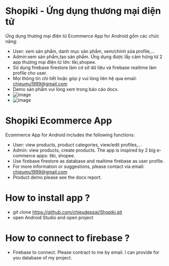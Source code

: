 # Shopiki - Ứng dụng thương mại điện tử
Ứng dụng thương mại điện tử Ecommerce App for Android gồm các chức năng: 
+ User: xem sản phẩm, danh mục sản phẩm, xem/chỉnh sửa profile,...
+ Admin:xem sản phẩm,tạo sản phẩm.
Ứng dụng được lấy cảm hứng từ 2 app thương mại điện tử lớn: tiki,shopee.
+ Sử dụng firebase firestore làm cơ sở dữ liệu và firebase realtime làm profile cho user.
+ Mọi thông tin chi tiết hoặc góp ý vui lòng liên hệ qua email: chieumu1999@gmail.com
+ Demo sản phẩm vui lòng xem trong báo cáo docx.
+ ![image](https://user-images.githubusercontent.com/56355075/145521545-013ef01d-baef-44cc-8e6a-72c1a5954953.png)
+ ![image](https://user-images.githubusercontent.com/56355075/145521585-e1516265-3060-440e-a23f-00f865bea4c9.png)

# Shopiki Ecommerce App
Ecommerce App for Android includes the following functions:
+ User: view products, product categories, view/edit profiles,...
+ Admin: view products, create products.
The app is inspired by 2 big e-commerce apps: tiki, shopee.
+ Use firebase firestore as database and realtime firebase as user profile.
+ For more information or suggestions, please contact via email: chieumu1999@gmail.com
+ Product demo please see the docx report.
# How to install app ?
+ git clone https://github.com/chieudepzaj/Shopiki.git
+ open Android Studio and open project
# How to connect to firebase ?
+ Firebase to connect. Please contract to me by email. I can provide for you database of my project.
